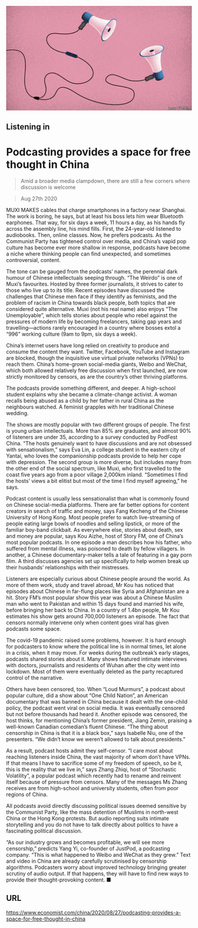 ![](./images/20200829_CND001_0.jpg)

## Listening in

# Podcasting provides a space for free thought in China

> Amid a broader media clampdown, there are still a few corners where discussion is welcome

> Aug 27th 2020

MUXI MAKES cables that charge smartphones in a factory near Shanghai. The work is boring, he says, but at least his boss lets him wear Bluetooth earphones. That way, for six days a week, 11 hours a day, as his hands fly across the assembly line, his mind fills. First, the 24-year-old listened to audiobooks. Then, online classes. Now, he prefers podcasts. As the Communist Party has tightened control over media, and China’s vapid pop culture has become ever more shallow in response, podcasts have become a niche where thinking people can find unexpected, and sometimes controversial, content.

The tone can be gauged from the podcasts’ names, the perennial dark humour of Chinese intellectuals seeping through. “The Weirdo” is one of Muxi’s favourites. Hosted by three former journalists, it strives to cater to those who live up to its title. Recent episodes have discussed the challenges that Chinese men face if they identify as feminists, and the problem of racism in China towards black people, both topics that are considered quite alternative. Muxi (not his real name) also enjoys “The Unemployable”, which tells stories about people who rebel against the pressures of modern life by becoming freelancers, taking gap years and travelling—actions rarely encouraged in a country where bosses extol a “996” working culture (9am to 9pm, six days a week).

China’s internet users have long relied on creativity to produce and consume the content they want. Twitter, Facebook, YouTube and Instagram are blocked, though the inquisitive use virtual private networks (VPNs) to reach them. China’s home-grown social-media giants, Weibo and WeChat, which both allowed relatively free discussion when first launched, are now strictly monitored by censors, as are the country’s other thriving platforms.

The podcasts provide something different, and deeper. A high-school student explains why she became a climate-change activist. A woman recalls being abused as a child by her father in rural China as the neighbours watched. A feminist grapples with her traditional Chinese wedding.

The shows are mostly popular with two different groups of people. The first is young urban intellectuals. More than 85% are graduates, and almost 90% of listeners are under 35, according to a survey conducted by PodFest China. “The hosts genuinely want to have discussions and are not obsessed with sensationalism,” says Eva Lin, a college student in the eastern city of Yantai, who loves the companionship podcasts provide to help her cope with depression. The second group is more diverse, but includes many from the other end of the social spectrum, like Muxi, who first travelled to the coast five years ago from a poor village 2,000km inland. “Sometimes I find the hosts’ views a bit elitist but most of the time I find myself agreeing,” he says.

Podcast content is usually less sensationalist than what is commonly found on Chinese social-media platforms. There are far better options for content creators in search of traffic and money, says Fang Kecheng of the Chinese University of Hong Kong. Most people prefer to watch live-streaming of people eating large bowls of noodles and selling lipstick, or more of the familiar boy-band clickbait. As everywhere else, stories about death, sex and money are popular, says Kou Aizhe, host of Story FM, one of China’s most popular podcasts. In one episode a man describes how his father, who suffered from mental illness, was poisoned to death by fellow villagers. In another, a Chinese documentary-maker tells a tale of featuring in a gay porn film. A third discusses agencies set up specifically to help women break up their husbands’ relationships with their mistresses.

Listeners are especially curious about Chinese people around the world. As more of them work, study and travel abroad, Mr Kou has noticed that episodes about Chinese in far-flung places like Syria and Afghanistan are a hit. Story FM’s most popular show this year was about a Chinese Muslim man who went to Pakistan and within 15 days found and married his wife, before bringing her back to China. In a country of 1.4bn people, Mr Kou estimates his show gets around 700,000 listeners an episode. The fact that censors normally intervene only when content goes viral has given podcasts some space.

The covid-19 pandemic raised some problems, however. It is hard enough for podcasters to know where the political line is in normal times, let alone in a crisis, when it may move. For weeks during the outbreak’s early stages, podcasts shared stories about it. Many shows featured intimate interviews with doctors, journalists and residents of Wuhan after the city went into lockdown. Most of them were eventually deleted as the party recaptured control of the narrative.

Others have been censored, too. When “Loud Murmurs”, a podcast about popular culture, did a show about “One Child Nation”, an American documentary that was banned in China because it dealt with the one-child policy, the podcast went viral on social media. It was eventually censored but not before thousands had heard it. Another episode was censored, the host thinks, for mentioning China’s former president, Jiang Zemin, praising a well-known Canadian comedian’s fluent Chinese. “The thing about censorship in China is that it is a black box,” says Isabelle Niu, one of the presenters. “We didn’t know we weren’t allowed to talk about presidents.”

As a result, podcast hosts admit they self-censor. “I care most about reaching listeners inside China, the vast majority of whom don’t have VPNs. If that means I have to sacrifice some of my freedom of speech, so be it, this is the reality that we live in,” says Zhang Zhiqi, host of “Stochastic Volatility”, a popular podcast which recently had to rename and reinvent itself because of pressure from censors. Many of the messages Ms Zhang receives are from high-school and university students, often from poor regions of China.

All podcasts avoid directly discussing political issues deemed sensitive by the Communist Party, like the mass detention of Muslims in north-west China or the Hong Kong protests. But audio reporting suits intimate storytelling and you do not have to talk directly about politics to have a fascinating political discussion.

“As our industry grows and becomes profitable, we will see more censorship,” predicts Yang Yi, co-founder of JustPod, a podcasting company. “This is what happened to Weibo and WeChat as they grew.” Text and video in China are already carefully scrutinised by censorship algorithms. Podcasters worry about improved technology bringing greater scrutiny of audio output. If that happens, they will have to find new ways to provide their thought-provoking content. ■

## URL

https://www.economist.com/china/2020/08/27/podcasting-provides-a-space-for-free-thought-in-china
